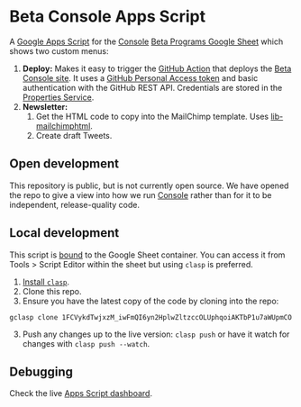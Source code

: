 # Beta Console Apps Script

A [Google Apps Script](https://developers.google.com/apps-script/overview) for
the [Console](https://console.dev) [Beta Programs Google
Sheet](https://docs.google.com/spreadsheets/d/10SJbUuMWgc-ACOzNydXL16vE_fDwJIP92G4_L8XUhrQ/edit)
which shows two custom menus:

1. **Deploy:** Makes it easy to trigger the [GitHub
   Action](https://github.com/consoledotdev/betaconsole/actions?query=workflow%3ADeploy)
   that deploys the [Beta Console
   site](https://github.com/consoledotdev/betaconsole). It uses a [GitHub
   Personal Access token](https://github.com/settings/tokens) and basic
   authentication with the GitHub REST API. Credentials are stored in the
   [Properties
   Service](https://developers.google.com/apps-script/guides/properties).
2. **Newsletter:**
    1. Get the HTML code to copy into the MailChimp template. Uses
    [lib-mailchimphtml](https://github.com/consoledotdev/lib-mailchimphtml).
    2. Create draft Tweets.

## Open development

This repository is public, but is not currently open source. We have opened the
repo to give a view into how we run [Console](https://console.dev) rather than
for it to be independent, release-quality code.

## Local development

This script is [bound](https://developers.google.com/apps-script/guides/bound)
to the Google Sheet container. You can access it from Tools > Script Editor
within the sheet but using `clasp` is preferred.

1. [Install `clasp`](https://developers.google.com/apps-script/guides/clasp).
2. Clone this repo.
3. Ensure you have the latest copy of the code by cloning into the repo:

`gclasp clone 1FCVykdTwjxzM_iwFmQI6yn2HplwZltzccOLUphqoiAKTbP1u7aWUpmCO`

3. Push any changes up to the live version: `clasp push` or have it watch for
   changes with `clasp push --watch`.

## Debugging

Check the live [Apps Script dashboard](https://script.google.com/home/all).
